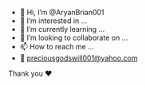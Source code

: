 - 👋 Hi, I’m @AryanBrian001
- 👀 I’m interested in ...
- 🌱 I’m currently learning ...
- 💞️ I’m looking to collaborate on ...
- 📫 How to reach me ...
- 🏡 preciousgodswill001@yahoo.com
<!---I want to learn hacking with passion 
AryanBrian001/AryanBrian001 is a ✨ special ✨ repository because its `README.md` (this file) appears on your GitHub profile.
You can click the Preview link to take a look at your changes.
--->
Thank you ❤️ 
